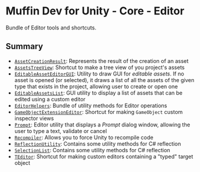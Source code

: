 # Muffin Dev for Unity - Core - Editor

Bundle of Editor tools and shortcuts.

## Summary

- [`AssetCreationResult`](./asset-creation-result.md): Represents the result of the creation of an asset
- [`AssetsTreeView`](./assets-tree-view.md): Shortcut to make a tree view of you project's assets
- [`EditableAssetEditorGUI`](./editable-asset-editor-gui.md): Utility to draw GUI for *editable assets*. If no asset is opened (or selected), it draws a list of all the assets of the given type that exists in the project, allowing user to create or open one
- [`EditableAssetsList`](./editable-assets-list): GUI utility to display a list of assets that can be edited using a custom editor
- [`EditorHelpers`](./editor-helpers.md): Bundle of utility methods for Editor operations
- [`GameObjectExtensionEditor`](./game-object-extension-editor.md): Shortcut for making `GameObject` custom inspector views
- [`Prompt`](./prompt.md): Editor utility that displays a *Prompt* dialog window, allowing the user to type a text, validate or cancel
- [`Recompiler`](./recompiler.md): Allows you to force Unity to recompile code
- [`ReflectionUtility`](./reflection-utility.md): Contains some utility methods for C# reflection
- [`SelectionList`](./selection-list.md): Contains some utility methods for C# reflection
- [`TEditor`](./teditor.md): Shortcut for making custom editors containing a "typed" target object